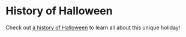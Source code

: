# History of Halloween

Check out [a history of Halloween](https://www.history.com/topics/halloween/history-of-halloween#:~:text=The%20tradition%20originated%20with%20the,of%20the%20traditions%20of%20Samhain.) to learn all about this unique holiday!
